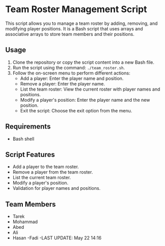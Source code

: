 # Team Roster Management Script

This script allows you to manage a team roster by adding, removing, and modifying player positions. It is a Bash script that uses arrays and associative arrays to store team members and their positions.

## Usage

1. Clone the repository or copy the script content into a new Bash file.
2. Run the script using the command: `./team_roster.sh`.
3. Follow the on-screen menu to perform different actions:
   - Add a player: Enter the player name and position.
   - Remove a player: Enter the player name.
   - List the team roster: View the current roster with player names and positions.
   - Modify a player's position: Enter the player name and the new position.
   - Exit the script: Choose the exit option from the menu.

## Requirements

- Bash shell

## Script Features

- Add a player to the team roster.
- Remove a player from the team roster.
- List the current team roster.
- Modify a player's position.
- Validation for player names and positions.

## Team Members

- Tarek
- Mohammad
- Abed
- Ali
- Hasan
-Fadi
-LAST UPDATE: May 22 14:16
